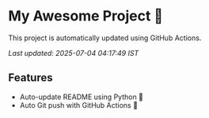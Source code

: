 # My Awesome Project 🚀

This project is automatically updated using GitHub Actions.

_Last updated: 2025-07-04 04:17:49 IST_

## Features
- Auto-update README using Python 🐍
- Auto Git push with GitHub Actions 🤖
